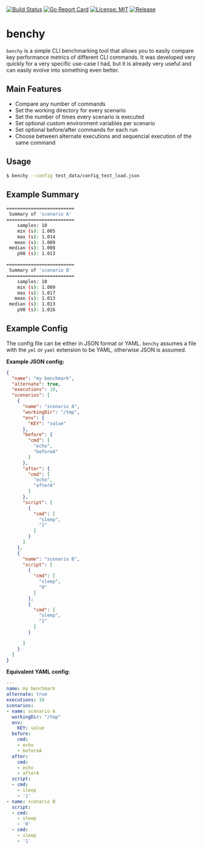 [![Build Status](https://travis-ci.com/sha1n/benchy.svg?branch=master)](https://travis-ci.com/sha1n/benchy)
[![Go Report Card](https://goreportcard.com/badge/github.com/sha1n/benchy)](https://goreportcard.com/report/github.com/sha1n/benchy)
[![License: MIT](https://img.shields.io/badge/License-MIT-yellow.svg)](https://opensource.org/licenses/MIT)
[![Release](https://img.shields.io/github/release/sha1n/benchy.svg?style=flat-square)](https://github.com/sha1n/benchy/releases)

# benchy
`benchy` is a simple CLI benchmarking tool that allows you to easily compare key performance metrics of different CLI commands. It was developed very quickly for a very specific use-case I had, but it is already very useful and can easily evolve into something even better.

## Main Features
- Compare any number of commands
- Set the working directory for every scenario
- Set the number of times every scenario is executed
- Set optional custom environment variables per scenario
- Set optional before/after commands for each run
- Choose between alternate executions and sequencial execution of the same command

## Usage
```bash
$ benchy --config test_data/config_test_load.json
```

## Example Summary 
```bash
=========================
 Summary of 'scenario A'
=========================
    samples: 10
    min (s): 1.005
    max (s): 1.014
   mean (s): 1.009
 median (s): 1.008
    p90 (s): 1.013

=========================
 Summary of 'scenario B'
=========================
    samples: 10
    min (s): 1.009
    max (s): 1.017
   mean (s): 1.013
 median (s): 1.013
    p90 (s): 1.016
```

## Example Config
The config file can be either in JSON format or YAML. `benchy` assumes a file with the `yml` or `yaml` extension to be YAML, otherwise JSON is assumed.

**Example JSON config:**
```json
{
  "name": "my benchmark",
  "alternate": true,
  "executions": 10,
  "scenarios": [
    {
      "name": "scenario A",
      "workingDir": "/tmp",
      "env": {
        "KEY": "value"
      },
      "before": {
        "cmd": [
          "echo",
          "beforeA"
        ]
      },
      "after": {
        "cmd": [
          "echo",
          "afterA"
        ]
      },
      "script": [
        {
          "cmd": [
            "sleep",
            "1"
          ]
        }
      ]
    },
    {
      "name": "scenario B",
      "script": [
        {
          "cmd": [
            "sleep",
            "0"
          ]
        },
        {
          "cmd": [
            "sleep",
            "1"
          ]
        }

      ]
    }
  ]
}
```


**Equivalent YAML config:**
```yaml
---
name: my benchmark
alternate: true
executions: 10
scenarios:
- name: scenario A
  workingDir: "/tmp"
  env:
    KEY: value
  before:
    cmd:
    - echo
    - beforeA
  after:
    cmd:
    - echo
    - afterA
  script:
  - cmd:
    - sleep
    - '1'
- name: scenario B
  script:
  - cmd:
    - sleep
    - '0'
  - cmd:
    - sleep
    - '1'

```
